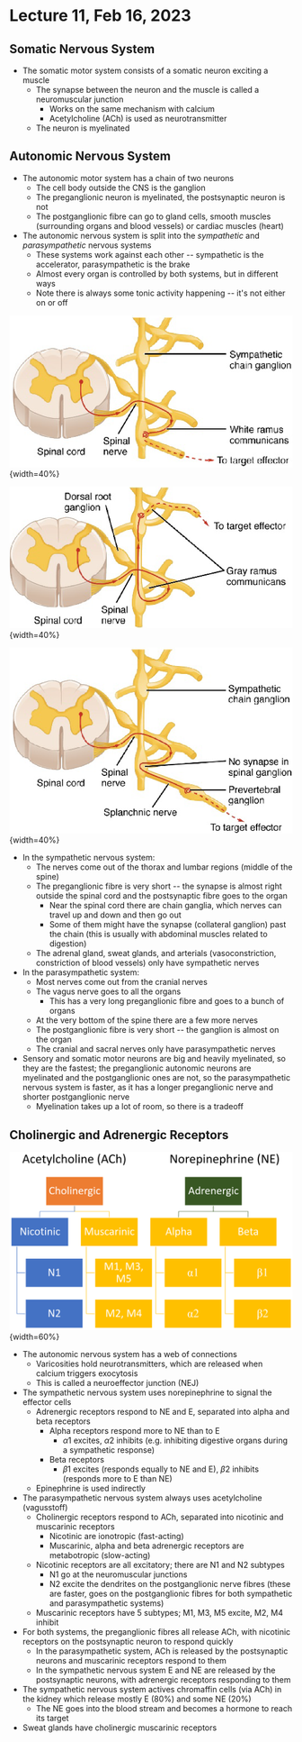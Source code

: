 # Lecture 11, Feb 16, 2023

## Somatic Nervous System

* The somatic motor system consists of a somatic neuron exciting a muscle
	* The synapse between the neuron and the muscle is called a neuromuscular junction
		* Works on the same mechanism with calcium
		* Acetylcholine (ACh) is used as neurotransmitter
	* The neuron is myelinated

## Autonomic Nervous System

* The autonomic motor system has a chain of two neurons
	* The cell body outside the CNS is the ganglion
	* The preganglionic neuron is myelinated, the postsynaptic neuron is not
	* The postganglionic fibre can go to gland cells, smooth muscles (surrounding organs and blood vessels) or cardiac muscles (heart)
* The autonomic nervous system is split into the *sympathetic* and *parasympathetic* nervous systems 
	* These systems work against each other -- sympathetic is the accelerator, parasympathetic is the brake
	* Almost every organ is controlled by both systems, but in different ways
	* Note there is always some tonic activity happening -- it's not either on or off

![A central neuron synapses with a ganglion at the same level](imgs/lec11_1.png){width=40%}

![A central neuron synapses with a ganglion at a different level](imgs/lec11_2.png){width=40%}

![A central neuron that does not synapse within the chain ganglion](imgs/lec11_3.png){width=40%}

* In the sympathetic nervous system:
	* The nerves come out of the thorax and lumbar regions (middle of the spine)
	* The preganglionic fibre is very short -- the synapse is almost right outside the spinal cord and the postsynaptic fibre goes to the organ
		* Near the spinal cord there are chain ganglia, which nerves can travel up and down and then go out
		* Some of them might have the synapse (collateral ganglion) past the chain (this is usually with abdominal muscles related to digestion)
	* The adrenal gland, sweat glands, and arterials (vasoconstriction, constriction of blood vessels) only have sympathetic nerves
* In the parasympathetic system:
	* Most nerves come out from the cranial nerves
	* The vagus nerve goes to all the organs
		* This has a very long preganglionic fibre and goes to a bunch of organs
	* At the very bottom of the spine there are a few more nerves
	* The postganglionic fibre is very short -- the ganglion is almost on the organ
	* The cranial and sacral nerves only have parasympathetic nerves
* Sensory and somatic motor neurons are big and heavily myelinated, so they are the fastest; the preganglionic autonomic neurons are myelinated and the postganglionic ones are not, so the parasympathetic nervous system is faster, as it has a longer preganglionic nerve and shorter postganglionic nerve
	* Myelination takes up a lot of room, so there is a tradeoff

## Cholinergic and Adrenergic Receptors

![Types of receptors](imgs/lec11_4.png){width=60%}

* The autonomic nervous system has a web of connections
	* Varicosities hold neurotransmitters, which are released when calcium triggers exocytosis
	* This is called a neuroeffector junction (NEJ)
* The sympathetic nervous system uses norepinephrine to signal the effector cells
	* Adrenergic receptors respond to NE and E, separated into alpha and beta receptors
		* Alpha receptors respond more to NE than to E
			* $\alpha 1$ excites, $\alpha 2$ inhibits (e.g. inhibiting digestive organs during a sympathetic response)
		* Beta receptors
			* $\beta1$ excites (responds equally to NE and E), $\beta2$ inhibits (responds more to E than NE)
	* Epinephrine is used indirectly
* The parasympathetic nervous system always uses acetylcholine (vagusstoff)
	* Cholinergic receptors respond to ACh, separated into nicotinic and muscarinic receptors
		* Nicotinic are ionotropic (fast-acting)
		* Muscarinic, alpha and beta adrenergic receptors are metabotropic (slow-acting)
	* Nicotinic receptors are all excitatory; there are N1 and N2 subtypes
		* N1 go at the neuromuscular junctions
		* N2 excite the dendrites on the postganglionic nerve fibres (these are faster, goes on the postganglionic fibres for both sympathetic and parasympathetic systems)
	* Muscarinic receptors have 5 subtypes; M1, M3, M5 excite, M2, M4 inhibit
* For both systems, the preganglionic fibres all release ACh, with nicotinic receptors on the postsynaptic neuron to respond quickly
	* In the parasympathetic system, ACh is released by the postsynaptic neurons and muscarinic receptors respond to them
	* In the sympathetic nervous system E and NE are released by the postsynaptic neurons, with adrenergic receptors responding to them
* The sympathetic nervous system actives chromaffin cells (via ACh) in the kidney which release mostly E (80%) and some NE (20%)
	* The NE goes into the blood stream and becomes a hormone to reach its target
* Sweat glands have cholinergic muscarinic receptors

